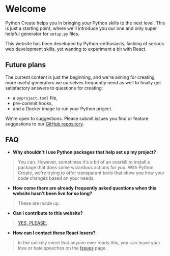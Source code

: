 # Welcome

Python Create helps you in bringing your Python skills to the next level. This is just a starting point,
where we'll introduce you our one and only super helpful generator for `setup.py` files.

This website has been developed by Python-enthusiasts, lacking of serious web development skills,
yet wanting to experiment a bit with React.

## Future plans

The current content is just the beginning, and we're aiming for creating more useful generators we ourselves
frequently need as well to finally get satisfactory answers to questions for creating:

- a `pyproject.toml` file,
- pre-commit hooks,
- and a Docker image to run your Python project.

We're open to suggestions. Please submit issues you find or feature suggestions to our
[GitHub repository](https://github.com/bartcode/pythoncreate/issues).

## FAQ

- **Why shouldn't I use Python packages that help set up my project?**

> You can.
> However, sometimes it's a bit of an overkill to install a package that does some wizardous actions for you. With Python Create, we're trying to offer transparant tools that show you how your code changes based on your needs.

- **How come there are already frequently asked questions when this website hasn't been live for so long?**

> These are made up.

- **Can I contribute to this website?**

> [YES, PLEASE.](https://github.com/bartcode/pythoncreate/issues)

- **How can I contact these React losers?**

> In the unlikely event that anyone ever reads this, you can leave your love or hate speeches on the [Issues](https://github.com/bartcode/pythoncreate/issues) page.
